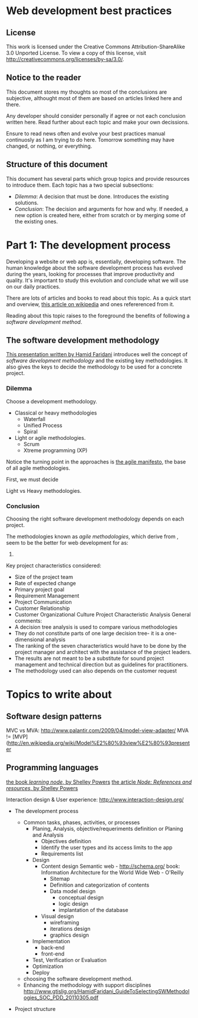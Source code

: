 Web development best practices
==============================

## License ##

This work is licensed under the Creative Commons Attribution-ShareAlike 3.0 Unported License. To view a copy of this license, visit http://creativecommons.org/licenses/by-sa/3.0/.

## Notice to the reader ##

This document stores my thoughts so most of the conclusions are subjective, althought most of them are based on articles linked here and there.

Any developer should consider personally if agree or not each conclusion written here. Read further about each topic and make your own decissions.

Ensure to read news often and evolve your best practices manual continuosly as I am trying to do here. Tomorrow something may have changed, or nothing, or everything.

## Structure of this document ##

This document has several parts which group topics and provide resources to introduce them. Each topic has a two special subsections:

- *Dilemma*: A decision that must be done. Introduces the existing solutions.
- *Conclusion*: The decision and arguments for how and why. If needed, a new option is created here, either from scratch or by merging some of the existing ones.

Part 1: The development process
===============================

Developing a website or web app is, essentially, developing software. The human knowledge about the software development process has evolved during the years, looking for processes that improve productivity and quality. It's important to study this evolution and conclude what we will use on our daily practices.

There are lots of articles and books to read about this topic. As a quick start and overview, [this article on wikipedia](http://en.wikipedia.org/wiki/Software_development_process]) and ones refererenced from it.

Reading about this topic raises to the foreground the benefits of following a *software development method*.

## The software development methodology ##
[This presentation written by Hamid Faridani](http://www.gtislig.org/HamidFaridani_GuideToSelectingSWMethodologies_SOC_PDD_20110305.pdf) introduces well the concept of *software development methodology* and the existing key methodologies. It also gives the keys to decide the methodology to be used for a concrete project.

### Dilemma ###

Choose a development methodology.

- Classical or heavy methodologies
    * Waterfall
    * Unified Process
    * Spiral
- Light or agile methodologies.
    * Scrum
    * Xtreme programming (XP)

Notice the turning point in the approaches is [the agile manifesto](http://agilemanifesto.org/), the base of all agile methodologies.

First, we must decide

Light vs Heavy methodologies.

### Conclusion ###

Choosing the right software development methodology depends on each project.

The methodologies known as *agile methodologies*, which derive from , seem to be the better for web development for as:

1. 

Key project characteristics considered:
- Size of the project team
- Rate of expected change 
- Primary project goal
- Requirement Management
- Project Communication
- Customer Relationship 
- Customer Organizational Culture Project Characteristic Analysis
General comments:
- A decision tree analysis is used to compare various 
methodologies
- They do not constitute parts of one large decision tree- it is a 
one-dimensional analysis
- The ranking of the seven characteristics would have to be 
done by the project manager and architect with the assistance 
of the project leaders.
- The results are not meant to be a substitute for sound project 
management and technical direction but as guidelines for 
practitioners. 
- The methodology used can also depends on the customer 
request

# Topics to write about #

## Software design patterns ##
MVC vs MVA: http://www.palantir.com/2009/04/model-view-adapter/
MVA != [MVP](http://en.wikipedia.org/wiki/Model%E2%80%93view%E2%80%93presenter

## Programming languages ##

[the book *learning node*, by Shelley Powers](http://shop.oreilly.com/product/0636920024606)
[the article *Node: References and resources*, by Shelley Powers](http://tech.burningbird.net/article/node-references-and-resources)

Interaction design & User experience: http://www.interaction-design.org/
* The development process
    * Common tasks, phases, activities, or processes
        * Planing, Analysis, objective/requeriments definition or Planing and Analysis
          * Objectives definition
          * Identify the user types and its access limits to the app
          * Requirements list
        * Design
          * Content design
            Semantic web - http://schema.org/
            book: Information Architecture for the World Wide Web - O'Reilly
              * Sitemap
              * Definition and categorization of contents
              * Data model design
                  * conceptual design
                  * logic design
                  * implantation of the database
          * Visual design
              * wireframing
              * iterations design
              * graphics design
        * Implementation
          * back-end
          * front-end
        * Test, Verification or Evaluation
        * Optimization
        * Deploy
    * choosing the software development method. 
    * Enhancing the methodology with support disciplines
      http://www.gtislig.org/HamidFaridani_GuideToSelectingSWMethodologies_SOC_PDD_20110305.pdf
      

* Project structure

